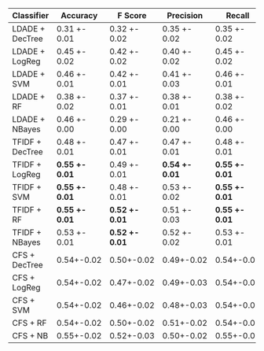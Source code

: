 
| Classifier      | Accuracy | F Score | Precision | Recall |
|-----------------|----------|-----------|--------|---------|
| LDADE + DecTree | 0.31 +- 0.01 | 0.32 +- 0.02 | 0.35 +- 0.02 | 0.35 +- 0.02 | 
| LDADE + LogReg  | 0.45 +- 0.02 | 0.42 +- 0.02 | 0.40 +- 0.02 | 0.45 +- 0.02 |
| LDADE + SVM     | 0.46 +- 0.01 | 0.42 +- 0.01 | 0.41 +- 0.03 | 0.46 +- 0.01 |
| LDADE + RF      | 0.38 +- 0.02 | 0.37 +- 0.01 | 0.38 +- 0.01 | 0.38 +- 0.02 |
| LDADE + NBayes  | 0.46 +- 0.00 | 0.29 +- 0.00 | 0.21 +- 0.00 | 0.46 +- 0.00 |
| TFIDF + DecTree | 0.48 +- 0.01 | 0.47 +- 0.01 | 0.47 +- 0.01 | 0.48 +- 0.01 |
| TFIDF + LogReg  | **0.55 +- 0.01** | 0.49 +- 0.01 | **0.54 +- 0.01** | **0.55 +- 0.01** |
| TFIDF + SVM     | **0.55 +- 0.01** | 0.48 +- 0.01 | 0.53 +- 0.02 | **0.55 +- 0.01** |
| TFIDF + RF      | **0.55 +- 0.01** | **0.52 +- 0.01** | 0.51 +- 0.03 | **0.55 +- 0.01** |
| TFIDF + NBayes  | 0.53 +- 0.01 | **0.52 +- 0.01** | 0.52 +- 0.02 | 0.53 +- 0.01 |
| CFS   + DecTree | 0.54+-0.02 | 0.50+-0.02 | 0.49+-0.02 | 0.54+-0.02 |
| CFS   + LogReg  | 0.54+-0.02 | 0.47+-0.02 | 0.49+-0.03 | 0.54+-0.02 |
| CFS   + SVM     | 0.54+-0.02 | 0.46+-0.02 | 0.48+-0.03 | 0.54+-0.02 |
| CFS   + RF      | 0.54+-0.02 | 0.50+-0.02 | 0.51+-0.02 | 0.54+-0.02 |
| CFS   + NB      | 0.55+-0.02 | 0.52+-0.03 | 0.50+-0.02 | 0.55+-0.02 |
